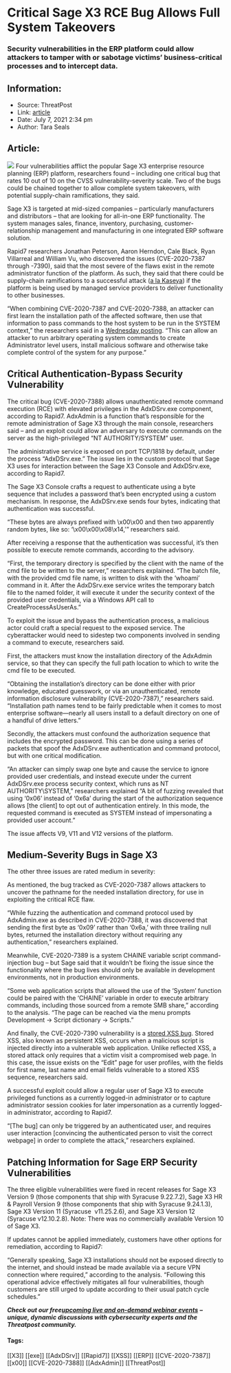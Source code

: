 # Critical Sage X3 RCE Bug Allows Full System Takeovers
### Security vulnerabilities in the ERP platform could allow attackers to tamper with or sabotage victims’ business-critical processes and to intercept data.

## Information:
+ Source: ThreatPost
+ Link: [article](https://kasperskycontenthub.com/threatpost-global/?p=167612)
+ Date: July 7, 2021  2:34 pm
+ Author: Tara Seals


## Article:
![](https://media.threatpost.com/wp-content/uploads/sites/103/2021/07/07140358/ERP-e1625681098750.jpg)
Four vulnerabilities afflict the popular Sage X3 enterprise resource planning (ERP) platform, researchers found – including one critical bug that rates 10 out of 10 on the CVSS vulnerability-severity scale. Two of the bugs could be chained together to allow complete system takeovers, with potential supply-chain ramifications, they said.


Sage X3 is targeted at mid-sized companies – particularly manufacturers and distributors – that are looking for all-in-one ERP functionality. The system manages sales, finance, inventory, purchasing, customer-relationship management and manufacturing in one integrated ERP software solution.


Rapid7 researchers Jonathan Peterson, Aaron Herndon, Cale Black, Ryan Villarreal and William Vu, who discovered the issues (CVE-2020-7387 through -7390), said that the most severe of the flaws exist in the remote administrator function of the platform. As such, they said that there could be supply-chain ramifications to a successful attack ([a la Kaseya](https://threatpost.com/kaseya-patches-zero-day-exploits/167548/)) if the platform is being used by managed service providers to deliver functionality to other businesses.



“When combining CVE-2020-7387 and CVE-2020-7388, an attacker can first learn the installation path of the affected software, then use that information to pass commands to the host system to be run in the SYSTEM context,” the researchers said in a [Wednesday posting](https://www.rapid7.com/blog/post/2021/07/07/cve-2020-7387-7390-multiple-sage-x3-vulnerabilities/). “This can allow an attacker to run arbitrary operating system commands to create Administrator level users, install malicious software and otherwise take complete control of the system for any purpose.”


**Critical Authentication-Bypass Security Vulnerability**
---------------------------------------------------------


The critical bug (CVE-2020-7388) allows unauthenticated remote command execution (RCE) with elevated privileges in the AdxDSrv.exe component, according to Rapid7. AdxAdmin is a function that’s responsible for the remote administration of Sage X3 through the main console, researchers said – and an exploit could allow an adversary to execute commands on the server as the high-privileged “NT AUTHORITY/SYSTEM” user.


The administrative service is exposed on port TCP/1818 by default, under the process “AdxDSrv.exe.” The issue lies in the custom protocol that Sage X3 uses for interaction between the Sage X3 Console and AdxDSrv.exe, according to Rapid7.


The Sage X3 Console crafts a request to authenticate using a byte sequence that includes a password that’s been encrypted using a custom mechanism. In response, the AdxDSrv.exe sends four bytes, indicating that authentication was successful.


“These bytes are always prefixed with \x00\x00 and then two apparently random bytes, like so: ‘\x00\x00\x08\x14,'” researchers said.


After receiving a response that the authentication was successful, it’s then possible to execute remote commands, according to the advisory.


“First, the temporary directory is specified by the client with the name of the cmd file to be written to the server,” researchers explained. “The batch file, with the provided cmd file name, is written to disk with the ‘whoami’ command in it. After the AdxDSrv.exe service writes the temporary batch file to the named folder, it will execute it under the security context of the provided user credentials, via a Windows API call to CreateProcessAsUserAs.”


To exploit the issue and bypass the authentication process, a malicious actor could craft a special request to the exposed service. The cyberattacker would need to sidestep two components involved in sending a command to execute, researchers said.


First, the attackers must know the installation directory of the AdxAdmin service, so that they can specify the full path location to which to write the cmd file to be executed.


“Obtaining the installation’s directory can be done either with prior knowledge, educated guesswork, or via an unauthenticated, remote information disclosure vulnerability (CVE-2020-7387),” researchers said. “Installation path names tend to be fairly predictable when it comes to most enterprise software—nearly all users install to a default directory on one of a handful of drive letters.”


Secondly, the attackers must confound the authorization sequence that includes the encrypted password. This can be done using a series of packets that spoof the AdxDSrv.exe authentication and command protocol, but with one critical modification.


“An attacker can simply swap one byte and cause the service to ignore provided user credentials, and instead execute under the current AdxDSrv.exe process security context, which runs as NT AUTHORITY\SYSTEM,” researchers explained “A bit of fuzzing revealed that using ‘0x06’ instead of ‘0x6a’ during the start of the authorization sequence allows [the client] to opt out of authentication entirely. In this mode, the requested command is executed as SYSTEM instead of impersonating a provided user account.”


The issue affects V9, V11 and V12 versions of the platform.


**Medium-Severity Bugs in Sage X3**
-----------------------------------


The other three issues are rated medium in severity:


As mentioned, the bug tracked as CVE-2020-7387 allows attackers to uncover the pathname for the needed installation directory, for use in exploiting the critical RCE flaw.


“While fuzzing the authentication and command protocol used by AdxAdmin.exe as described in CVE-2020-7388, it was discovered that sending the first byte as ‘0x09’ rather than ‘0x6a,’ with three trailing null bytes, returned the installation directory without requiring any authentication,” researchers explained.


Meanwhile, CVE-2020-7389 is a system CHAINE variable script command-injection bug – but Sage said that it wouldn’t be fixing the issue since the functionality where the bug lives should only be available in development environments, not in production environments.


“Some web application scripts that allowed the use of the ‘System’ function could be paired with the ‘CHAINE’ variable in order to execute arbitrary commands, including those sourced from a remote SMB share,” according to the analysis. “The page can be reached via the menu prompts Development -> Script dictionary -> Scripts.”


And finally, the CVE-2020-7390 vulnerability is a [stored XSS bug](https://threatpost.com/unpatched-linux-marketplace-bugs-rce/167155/). Stored XSS, also known as persistent XSS, occurs when a malicious script is injected directly into a vulnerable web application. Unlike reflected XSS, a stored attack only requires that a victim visit a compromised web page. In this case, the issue exists on the “Edit” page for user profiles, with the fields for first name, last name and email fields vulnerable to a stored XSS sequence, researchers said.


A successful exploit could allow a regular user of Sage X3 to execute privileged functions as a currently logged-in administrator or to capture administrator session cookies for later impersonation as a currently logged-in administrator, according to Rapid7.


“[The bug] can only be triggered by an authenticated user, and requires user interaction [convincing the authenticated person to visit the correct webpage] in order to complete the attack,” researchers explained.


**Patching Information for Sage ERP Security Vulnerabilities**
--------------------------------------------------------------


The three eligible vulnerabilities were fixed in recent releases for Sage X3 Version 9 (those components that ship with Syracuse 9.22.7.2), Sage X3 HR & Payroll Version 9 (those components that ship with Syracuse 9.24.1.3), Sage X3 Version 11 (Syracuse  v11.25.2.6), and Sage X3 Version 12 (Syracuse v12.10.2.8). Note: There was no commercially available Version 10 of Sage X3.


If updates cannot be applied immediately, customers have other options for remediation, according to Rapid7:


“Generally speaking, Sage X3 installations should not be exposed directly to the internet, and should instead be made available via a secure VPN connection where required,” according to the analysis. “Following this operational advice effectively mitigates all four vulnerabilities, though customers are still urged to update according to their usual patch cycle schedules.”


***Check out our free***[***upcoming live and on-demand webinar events***](https://threatpost.com/category/webinars/) ***– unique, dynamic discussions with cybersecurity experts and the Threatpost community.***




#### Tags:
[[X3]] [[exe]] [[AdxDSrv]] [[Rapid7]] [[XSS]] [[ERP]] [[CVE-2020-7387]] [[x00]] [[CVE-2020-7388]] [[AdxAdmin]] [[ThreatPost]]
